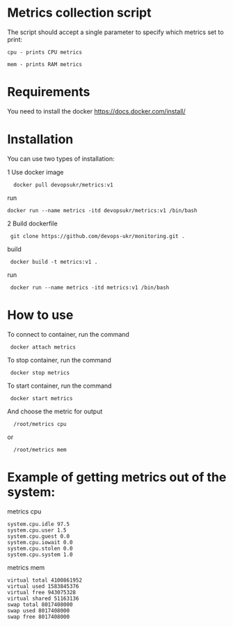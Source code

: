 # Metrics collection script

The script should accept a single parameter to specify which metrics set to print:

    cpu - prints CPU metrics

    mem - prints RAM metrics
    
 # Requirements
 
 You need to install the docker
    https://docs.docker.com/install/
    
    
 # Installation 
 
 You can use two types of installation:
 
   1 Use docker image
 
    
      docker pull devopsukr/metrics:v1
           
   run
    
    docker run --name metrics -itd devopsukr/metrics:v1 /bin/bash
   
      
   2 Build dockerfile
     
     git clone https://github.com/devops-ukr/monitoring.git .
     
   build
     
     docker build -t metrics:v1 .
      
   run
   
     docker run --name metrics -itd metrics:v1 /bin/bash
    
       
  # How to use
  
  To connect to container, run the command
     
     docker attach metrics
     
  To stop container, run the command
     
     docker stop metrics
  
  To start container, run the command
     
     docker start metrics
     
  And choose the metric for output
      
      /root/metrics cpu   
   or
   
      /root/metrics mem
    
      
  # Example of getting metrics out of the system:
  
   metrics cpu
    
    system.cpu.idle 97.5
    system.cpu.user 1.5
    system.cpu.guest 0.0
    system.cpu.iowait 0.0
    system.cpu.stolen 0.0
    system.cpu.system 1.0

   metrics mem
    
    virtual total 4100861952
    virtual used 1583845376
    virtual free 943075328
    virtual shared 51163136
    swap total 8017408000
    swap used 8017408000
    swap free 8017408000




       
       
